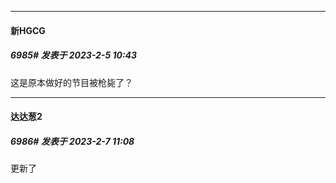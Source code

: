
*****

####  新HGCG  
##### 6985#       发表于 2023-2-5 10:43

这是原本做好的节目被枪毙了？


*****

####  达达葱2  
##### 6986#       发表于 2023-2-7 11:08

更新了

